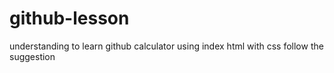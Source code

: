 # github-lesson
understanding to learn github
calculator using index html with css
follow the suggestion